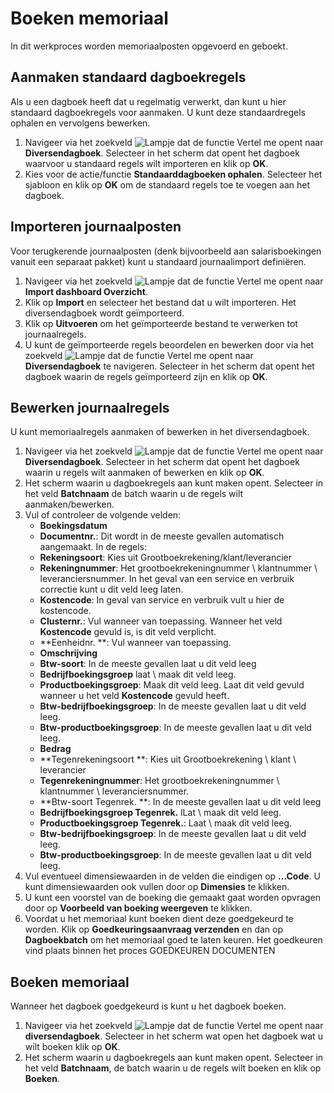 # Boeken memoriaal

In dit werkproces worden memoriaalposten opgevoerd en geboekt. 

## Aanmaken standaard dagboekregels

Als u een dagboek heeft dat u regelmatig verwerkt, dan kunt u hier standaard dagboekregels voor aanmaken. U kunt deze standaardregels ophalen en vervolgens bewerken. 

1. Navigeer via het zoekveld ![Lampje dat de functie Vertel me opent](https://docs.microsoft.com/nl-NL/dynamics365/business-central/media/ui-search/search_small.png "Vertel me wat u wilt doen") naar **Diversendagboek**. Selecteer in het scherm dat opent het dagboek waarvoor u standaard regels wilt importeren en klik op **OK**.
2. Kies voor de actie/functie **Standaarddagboeken ophalen**. Selecteer het sjabloon en klik op **OK** om de standaard regels toe te voegen aan het dagboek. 

## Importeren journaalposten

Voor terugkerende journaalposten (denk bijvoorbeeld aan salarisboekingen vanuit een separaat pakket) kunt u standaard journaalimport definiëren. 

1. Navigeer via het zoekveld ![Lampje dat de functie Vertel me opent](https://docs.microsoft.com/nl-NL/dynamics365/business-central/media/ui-search/search_small.png "Vertel me wat u wilt doen") naar **Import dashboard Overzicht**.
2. Klik op **Import** en selecteer het bestand dat u wilt importeren.  Het diversendagboek wordt geïmporteerd.
3. Klik op **Uitvoeren** om het geïmporteerde bestand te verwerken tot journaalregels.
4. U kunt de geïmporteerde regels beoordelen en bewerken door  via het zoekveld ![Lampje dat de functie Vertel me opent](https://docs.microsoft.com/nl-NL/dynamics365/business-central/media/ui-search/search_small.png "Vertel me wat u wilt doen") naar **Diversendagboek** te navigeren.  Selecteer in het scherm dat opent het dagboek waarin de regels geïmporteerd zijn en klik op **OK**.

## Bewerken journaalregels

U kunt memoriaalregels aanmaken of bewerken in het diversendagboek. 

1. Navigeer via het zoekveld ![Lampje dat de functie Vertel me opent](https://docs.microsoft.com/nl-NL/dynamics365/business-central/media/ui-search/search_small.png "Vertel me wat u wilt doen") naar **Diversendagboek**. Selecteer in het scherm dat opent het dagboek waarin u regels wilt aanmaken of bewerken en klik op **OK**.
2. Het scherm waarin u dagboekregels aan kunt maken opent. Selecteer in het veld **Batchnaam** de batch waarin u de regels wilt aanmaken/bewerken. 
3. Vul of controleer de volgende velden:
	- **Boekingsdatum**
	- **Documentnr.**: Dit wordt in de meeste gevallen automatisch aangemaakt. 
	 In de regels:
	- **Rekeningsoort**: Kies uit Grootboekrekening/klant/leverancier
	- **Rekeningnummer**: Het grootboekrekeningnummer \ klantnummer \ leveranciersnummer. In het geval van een service en verbruik correctie kunt u dit veld leeg laten. 
	- **Kostencode**: In geval van service en verbruik vult u hier de kostencode. 
	- **Clusternr.**: Vul wanneer van toepassing. Wanneer het veld **Kostencode** gevuld is, is dit veld verplicht. 
	- **Eenheidnr. **: Vul wanneer van toepassing.
	- **Omschrijving**
	- **Btw-soort**: In de meeste gevallen laat u dit veld leeg
	- **Bedrijfboekingsgroep** laat \ maak dit veld leeg. 
	- **Productboekingsgroep**: Maak dit veld leeg. Laat dit veld gevuld wanneer u het veld **Kostencode** gevuld heeft. 
	- **Btw-bedrijfboekingsgroep**: In de meeste gevallen laat u dit veld leeg.
	- **Btw-productboekingsgroep**: In de meeste gevallen laat u dit veld leeg.
	- **Bedrag**
	- **Tegenrekeningsoort **:  Kies uit Grootboekrekening \ klant \ leverancier
	- **Tegenrekeningnummer**: Het grootboekrekeningnummer \ klantnummer \ leveranciersnummer.
	-  **Btw-soort Tegenrek. **: In de meeste gevallen laat u dit veld leeg
	- **Bedrijfboekingsgroep Tegenrek.** lLat \ maak dit veld leeg. 
	- **Productboekingsgroep Tegenrek.**: Laat \ maak dit veld leeg. 
	- **Btw-bedrijfboekingsgroep**: In de meeste gevallen laat u dit veld leeg.
	- **Btw-productboekingsgroep**: In de meeste gevallen laat u dit veld leeg.
4. Vul eventueel dimensiewaarden in de velden die eindigen op **...Code**. U kunt dimensiewaarden ook vullen door op **Dimensies** te klikken. 
5. U kunt een voorstel van de boeking die gemaakt gaat worden opvragen door op **Voorbeeld van boeking weergeven** te klikken. 
6. Voordat u het memoriaal kunt boeken dient deze goedgekeurd te worden. Klik op **Goedkeuringsaanvraag verzenden** en dan op **Dagboekbatch** om het memoriaal goed te laten keuren. Het goedkeuren vind plaats binnen het proces GOEDKEUREN DOCUMENTEN

## Boeken memoriaal

Wanneer het dagboek goedgekeurd is kunt u het dagboek boeken. 

1. Navigeer via het zoekveld ![Lampje dat de functie Vertel me opent](https://docs.microsoft.com/nl-NL/dynamics365/business-central/media/ui-search/search_small.png "Vertel me wat u wilt doen") naar **diversendagboek**. Selecteer in het scherm wat open het dagboek wat u wilt boeken klik op **OK**.
2. Het scherm waarin u dagboekregels aan kunt maken opent. Selecteer in het veld **Batchnaam**, de batch waarin u de regels wilt boeken en klik op **Boeken**.
<!--stackedit_data:
eyJoaXN0b3J5IjpbMTU0Mzc0MjY2OCwxNTg3MjgwNzg4LDQ3Nj
IyMDYyMiwtMTEzNDkwMjY4XX0=
-->